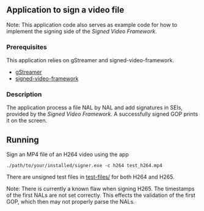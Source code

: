## Application to sign a video file
Note: This application code also serves as example code for how to implement the signing side of the
*Signed Video Framework*.

### Prerequisites
This application relies on gStreamer and signed-video-framework.
- [gStreamer](https://gstreamer.freedesktop.org/documentation/installing/index.html?gi-language=c)
- [signed-video-framework](https://github.com/AxisCommunications/signed-video-framework)

### Description
The application process a file NAL by NAL and add signatures in SEIs, provided by the
*Signed Video Framework*. A successfully signed GOP prints it on the screen.

## Running
Sign an MP4 file of an H264 video using the app
```
./path/to/your/installed/signer.exe -c h264 test_h264.mp4
```

There are unsigned test files in [test-files/](../../test-files/) for both H264 and H265.

Note: There is currently a known flaw when signing H265. The timestamps of the first NALs are not
set correctly. This effects the validation of the first GOP, which then may not properly parse the
NALs.
